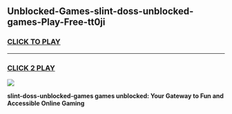 
## Unblocked-Games-slint-doss-unblocked-games-Play-Free-tt0ji
<h3>
<a href="https://premium76.site?title=slint-doss-unblocked-games&ref=22A">CLICK TO PLAY</a></h3>
<hr>

<h3>
<a href="https://premium76.site?title=slint-doss-unblocked-games&ref=22A">CLICK 2 PLAY</a>
  
</h3>

<a href="https://premium76.site?title=slint-doss-unblocked-games&ref=22A"><img src="https://clearcache.store/games.png"></a>


**slint-doss-unblocked-games games unblocked: Your Gateway to Fun and Accessible Online Gaming**
